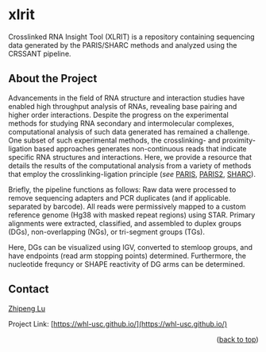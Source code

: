 <div id ="top"></div>

<!-- PROJECT NAME -->
# xlrit
Crosslinked RNA Insight Tool (XLRIT) is a repository containing sequencing data generated by the PARIS/SHARC methods and analyzed using the CRSSANT pipeline.

<!-- ABOUT THE PROJECT -->
## About the Project

Advancements in the field of RNA structure and interaction studies have enabled high throughput analysis of RNAs, revealing base pairing and higher order interactions. Despite the progress on the experimental methods for studying RNA secondary and intermolecular complexes, computational analysis of such data generated has remained a challenge. One subset of such experimental methods, the crosslinking- and proximity-ligation based approaches generates non-continuous reads that indicate specific RNA structures and interactions. Here, we provide a resource that details the results of the computational analysis from a variety of methods that employ the crosslinking-ligation principle (*see* [PARIS](https://pubmed.ncbi.nlm.nih.gov/27180905/), [PARIS2](https://www.nature.com/articles/s41467-021-22552-y), [SHARC](https://www.nature.com/articles/s41467-022-28602-3)). 

Briefly, the pipeline functions as follows: Raw data were processed to remove sequencing adapters and PCR duplicates (and if applicable. separated by barcode). All reads were permissively mapped to a custom reference genome (Hg38 with masked repeat regions) using STAR. Primary alignments were extracted, classified, and assembled to duplex groups (DGs), non-overlapping (NGs), or tri-segment groups (TGs). 

Here, DGs can be visualized using IGV, converted to stemloop groups, and have endpoints (read arm stopping points) determined. Furthermore, the nucleotide frequncy or SHAPE reactivity of DG arms can be determined. 

<!-- CONTACT -->
## Contact

[Zhipeng Lu](https://zhipenglulab.org)

Project Link: [https://whl-usc.github.io/](https://whl-usc.github.io/)

<p align="right">(<a href="#top">back to top</a>)</p>